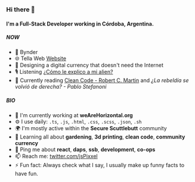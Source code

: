 ### Hi there 👋

#### I'm a Full-Stack Developer working in Córdoba, Argentina.

##### NOW
- 📂 Bynder
- 🌐 Tella Web [Website](https://wearehorizontal.org)
- 💅 Designing a digital currency that doesn't need the Internet
- 🎙 Listening [¿Cómo le explico a mi alien?](https://open.spotify.com/show/74e9dnTOQn8uuiD085jTUj)
- 💬 Currently reading [Clean Code - Robert C. Martin](https://en.wikipedia.org/wiki/Robert_C._Martin) and *¿La rebeldía se volvió de derecha? - Pablo Stefanoni*

##### BIO

- 🏢 I'm currently working at **weAreHorizontal.org**
- ⚙️  I use daily: `.ts`, `.js`, `.html`, `.css`, `.scss`, `.json`, `.sh`
- 🌍 I'm mostly active within the **Secure Scuttlebutt** community
- 🌱 Learning all about **gardening**, **3d printing**, **clean code**, **community currency**
- 💬 Ping me about **react**, **daps**, **ssb**, **development**, **co-ops**
- 📫 Reach me: [twitter.com/jsPixxel](https://twitter.com/jsPixxel)
- ⚡️ Fun fact: Always check what I say, I usually make up funny facts to have fun.
